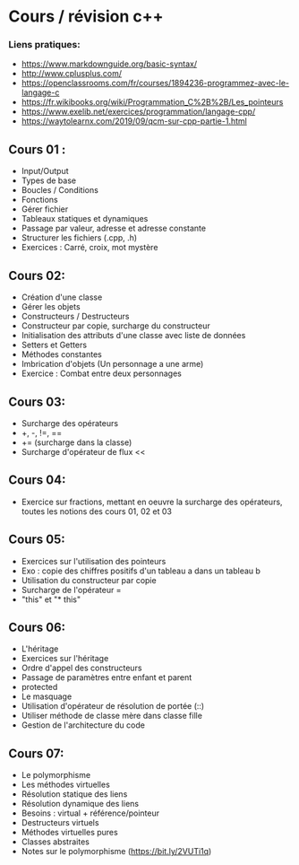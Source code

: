 # Cours / révision c++

### Liens pratiques:

- https://www.markdownguide.org/basic-syntax/
- http://www.cplusplus.com/
- https://openclassrooms.com/fr/courses/1894236-programmez-avec-le-langage-c
- https://fr.wikibooks.org/wiki/Programmation_C%2B%2B/Les_pointeurs
- https://www.exelib.net/exercices/programmation/langage-cpp/
- https://waytolearnx.com/2019/09/qcm-sur-cpp-partie-1.html

## Cours 01 :
- Input/Output
- Types de base
- Boucles / Conditions
- Fonctions
- Gérer fichier
- Tableaux statiques et dynamiques
- Passage par valeur, adresse et adresse constante
- Structurer les fichiers (.cpp, .h)
- Exercices : Carré, croix, mot mystère

## Cours 02:
- Création d'une classe
- Gérer les objets
- Constructeurs / Destructeurs
- Constructeur par copie, surcharge du constructeur
- Initialisation des attributs d'une classe avec liste de données
- Setters et Getters
- Méthodes constantes
- Imbrication d'objets (Un personnage a une arme)
- Exercice : Combat entre deux personnages

## Cours 03:
- Surcharge des opérateurs
- +, -, !=, ==
- += (surcharge dans la classe)
- Surcharge d'opérateur de flux <<

## Cours 04:
- Exercice sur fractions, mettant en oeuvre	
  la surcharge des opérateurs, toutes les 
  notions des cours 01, 02 et 03

## Cours 05:
- Exercices sur l'utilisation des pointeurs
- Exo : copie des chiffres positifs d'un tableau a dans un tableau b
- Utilisation du constructeur par copie
- Surcharge de l'opérateur =
- "this" et "* this"

## Cours 06:
- L'héritage
- Exercices sur l'héritage
- Ordre d'appel des constructeurs
- Passage de paramètres entre enfant et parent
- protected
- Le masquage
- Utilisation d'opérateur de résolution de portée (::)
- Utiliser méthode de classe mère dans classe fille
- Gestion de l'architecture du code

## Cours 07:
- Le polymorphisme
- Les méthodes virtuelles
- Résolution statique des liens
- Résolution dynamique des liens
- Besoins : virtual + référence/pointeur
- Destructeurs virtuels
- Méthodes virtuelles pures
- Classes abstraites
- Notes sur le polymorphisme (https://bit.ly/2VUTi1q)